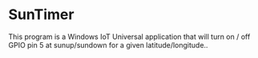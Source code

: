 # SunTimer
This program is a Windows IoT Universal application that will turn on / off GPIO pin 5 at sunup/sundown for a given latitude/longitude..
